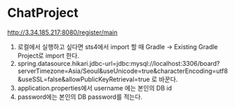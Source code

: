 # ChatProject

http://3.34.185.217:8080/register/main

1. 로컬에서 실행하고 싶다면 sts4에서 import 할 때 Gradle -> Existing Gradle Project로 import 한다.
2. spring.datasource.hikari.jdbc-url=jdbc:mysql://localhost:3306/board?serverTimezone=Asia/Seoul&useUnicode=true&characterEncoding=utf8&useSSL=false&allowPublicKeyRetrieval=true 로 바꾼다.
3. application.properties에서 username 에는 본인의 DB id
4. password에는 본인의 DB password를 적는다.

